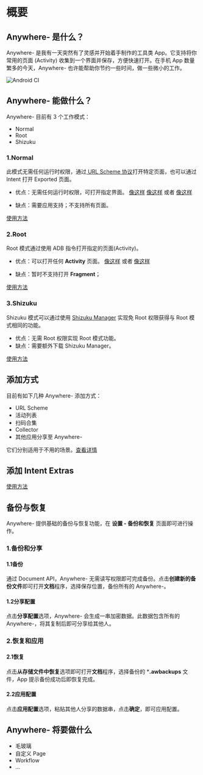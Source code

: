 # 概要

## Anywhere- 是什么？
Anywhere- 是我有一天突然有了灵感并开始着手制作的工具类 App。它支持将你常用的页面 (Activity) 收集到一个界面并保存，方便快速打开。在手机 App 数量繁多的今天，Anywhere- 也许能帮助你节约一些时间，做一些微小的工作。

![Android CI](https://github.com/zhaobozhen/Anywhere-/workflows/Android%20CI/badge.svg)

## Anywhere- 能做什么？
Anywhere- 目前有 3 个工作模式：
- Normal
- Root
- Shizuku

### 1.Normal
此模式无需任何运行时权限，通过[ URL Scheme 协议](https://en.m.wikipedia.org/wiki/Uniform_Resource_Identifier)打开特定页面，也可以通过 Intent 打开 Exported 页面。
- 优点：无需任何运行时权限，可打开指定界面。
[像这样](anywhere://url?param1=alipays://platformapi/startapp?appId=60000002&param2=&param3=) 
[像这样](anywhere://url?param1=orpheus://song/478127&param2=&param3=) 
或者
[像这样](anywhere://url?param1=coolmarket://www.coolapk.com/feed/271681&param2=&param3=)

- 缺点：需要应用支持；不支持所有页面。

[使用方法](/guide/URL-Scheme-Usage.html)

### 2.Root
Root 模式通过使用 ADB 指令打开指定的页面(Activity)。
- 优点：可以打开任何 **Activity** 页面。
[像这样](anywhere://url?param1=com.android.settings&param2=.wifi.WifiSettings&param3=)
或者
[像这样](anywhere://url?param1=tv.danmaku.bili&param2=.MainActivityV2&param3=)

- 缺点：暂时不支持打开 **Fragment**；

[使用方法](/guide/Root-Mode-Usage.html)

### 3.Shizuku
Shizuku 模式可以通过使用 [Shizuku Manager](https://www.coolapk.com/apk/moe.shizuku.privileged.api) 实现免 Root 权限获得与 Root 模式相同的功能。
- 优点：无需 Root 权限实现 Root 模式功能。
- 缺点：需要额外下载 Shizuku Manager。

[使用方法](/guide/Shizuku-Mode-Usage.html)

## 添加方式
目前有如下几种 Anywhere- 添加方式：
- URL Scheme
- 活动列表
- 扫码合集
- Collector
- 其他应用分享至 Anywhere-

它们分别适用于不用的场景。[查看详情](/guide/Adding-Approach.html)

## 添加 Intent Extras
[使用方法](/guide/Put-Intent-Extras.html)

## 备份与恢复
Anywhere- 提供基础的备份与恢复功能，在 **设置 - 备份和恢复** 页面即可进行操作。

### 1.备份和分享
#### 1.1备份
通过 Document API，Anywhere- 无需读写权限即可完成备份。点击**创建新的备份文件**即可打开**文档**程序，选择保存位置，备份所有的 Anywhere-。

#### 1.2分享配置
点击**分享配置**选项，Anywhere- 会生成一串加密数据。此数据包含所有的 Anywhere-，将其复制后即可分享给其他人。

### 2.恢复和应用
#### 2.1恢复
点击**从存储文件中恢复**选项即可打开**文档**程序，选择备份的 ***.awbackups** 文件，App 提示备份成功后即恢复完成。

#### 2.2应用配置
点击**应用配置**选项，粘贴其他人分享的数据串，点击**确定**，即可应用配置。

## Anywhere- 将要做什么
- 毛玻璃
- 自定义 Page
- Workflow
- ... 
